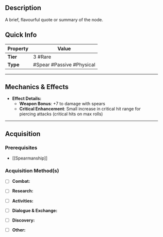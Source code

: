 ## Description
 A brief, flavourful quote or summary of the node.

## Quick Info
| Property | Value                                 |
| -------- | ------------------------------------- |
| **Tier** | 3 #Rare                               |
| **Type** | #Spear #Passive #Physical     |

---

## Mechanics & Effects
- **Effect Details:**
    - **Weapon Bonus**: +7 to damage with spears
    - **Critical Enhancement**: Small increase in critical hit range for piercing attacks (critical hits on max rolls)

---

## Acquisition
### Prerequisites
- [[Spearmanship]]

### Acquisition Method(s)
- [ ] **Combat:** 
- [ ] **Research:** 
- [ ] **Activities:** 
- [ ] **Dialogue & Exchange:** 
- [ ] **Discovery:** 
- [ ] **Other:** 

